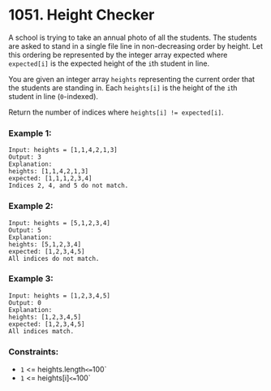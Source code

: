 # 1051. Height Checker

A school is trying to take an annual photo of all the students. The students are asked to stand in a single file line in non-decreasing order by height. Let this ordering be represented by the integer array expected where `expected[i]` is the expected height of the `i`th student in line.

You are given an integer array `heights` representing the current order that the students are standing in. Each `heights[i]` is the height of the `i`th student in line (`0`-indexed).

Return the number of indices where `heights[i] != expected[i]`.

### Example 1:

```
Input: heights = [1,1,4,2,1,3]
Output: 3
Explanation:
heights: [1,1,4,2,1,3]
expected: [1,1,1,2,3,4]
Indices 2, 4, and 5 do not match.
```

### Example 2:

```
Input: heights = [5,1,2,3,4]
Output: 5
Explanation:
heights: [5,1,2,3,4]
expected: [1,2,3,4,5]
All indices do not match.
```

### Example 3:

```
Input: heights = [1,2,3,4,5]
Output: 0
Explanation:
heights: [1,2,3,4,5]
expected: [1,2,3,4,5]
All indices match.
```

### Constraints:

- `1` <= heights.length` <= `100`
- `1` <= heights[i]` <= `100`
